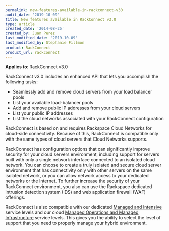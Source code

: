```yaml
---
permalink: new-features-available-in-rackconnect-v30
audit_date: '2019-10-09'
title: New features available in RackConnect v3.0
type: article
created_date: '2014-08-25'
created_by: Juan Perez
last_modified_date: '2019-10-09'
last_modified_by: Stephanie Fillmon
product: RackConnect
product_url: rackconnect
---
```


**Applies to**: RackConnect v3.0

RackConnect v3.0 includes an enhanced API that lets you accomplish the
following tasks:

-   Seamlessly add and remove cloud servers from your load balancer
    pools
-   List your available load-balancer pools
-   Add and remove public IP addresses from your cloud servers
-   List your public IP addresses
-   List the cloud networks associated with your RackConnect
    configuration

RackConnect is based on and requires Rackspace Cloud Networks for
cloud-side connectivity. Because of this, RackConnect is compatible only
with the same types of cloud servers that Cloud Networks supports.

RackConnect has configuration options that can significantly improve security
for your cloud servers environment, including support for servers built
with only a single network interface connected to an isolated cloud
network. You can choose to create a truly isolated and secure cloud
server environment that has connectivity only with other servers on the
same isolated network, or you can allow network access to your dedicated
networks or the Internet. To further increase the security of your
RackConnect environment, you also can use the Rackspace
dedicated intrusion detection system (IDS) and web application firewall
(WAF) offerings.

RackConnect is also compatible with our dedicated [Managed and
Intensive](https://www.rackspace.com/library/cloud-vs-dedicated) service
levels and our cloud [Managed Operations and Managed
Infrastructure](https://www.rackspace.com/openstack/public/service-levels) service levels.
This gives you the ability to select the level of support that
you need to properly manage your hybrid environment.
